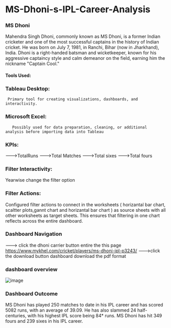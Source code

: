 # MS-Dhoni-s-IPL-Career-Analysis

###  MS Dhoni
Mahendra Singh Dhoni, commonly known as MS Dhoni, is a former Indian cricketer and one of the most successful captains in the history of Indian cricket. He was born on July 7, 1981, in Ranchi, Bihar (now in Jharkhand), India. Dhoni is a right-handed batsman and wicketkeeper, known for his aggressive captaincy style and calm demeanor on the field, earning him the nickname "Captain Cool."
   #### Tools Used:
   ### Tableau Desktop:
     Primary tool for creating visualizations, dashboards, and interactivity.

   ### Microsoft Excel:
       Possibly used for data preparation, cleaning, or additional analysis before importing data into Tableau
###  KPIs:
  --->TotalRuns
  --->Total Matches
  --->Total sixes
  --->Total fours

  ### Filter Interactivity:
  Yearwise change the filter option 

   ### Filter Actions:
   Configured filter actions to connect in the worksheets ( horizantal bar chart, scaltter plots,gannt chart and horizantal bar chart ) as source sheets with all other worksheets as target sheets. This ensures that filtering in one chart reflects across the entire dashboard.

   ### Dashboard Navigation

   ---> click the dhoni carrier button entire the this page https://www.mykhel.com/cricket/players/ms-dhoni-ipl-p3243/
   --->click the download button dashboard download the pdf format



   ### dashboard overview
   ![image](https://github.com/Suthish-A/MS-Dhoni-s-IPL-Career-Analysis/assets/133667688/aa50a7bf-dca0-43a4-8617-83b8d5657004)

   ### Dashboard Outcome
   MS Dhoni has played 250 matches to date in his IPL career and has scored 5082 runs, with an average of 39.09. He has also slammed 24 half-centuries, with his highest IPL score being 84* runs. MS Dhoni has hit 349 fours and 239 sixes in his IPL career.


   
